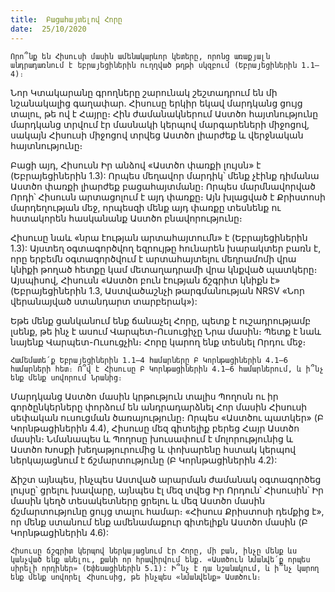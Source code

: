 ```yaml
---
title:  Բացահայտելով Հորը
date:  25/10/2020
---
```


`Որո՞նք են Հիսուսի մասին ամենակարևոր կետերը, որոնց առաքյալն անդրադառնում է եբրայեցիներին ուղղված թղթի սկզբում (Եբրայեցիներին 1.1–4)։`

Նոր Կտակարանը գրողները շարունակ շեշտադրում են մի նշանակալից գաղափար. Հիսուսը երկիր եկավ մարդկանց ցույց տալու, թե ով է Հայրը։ Հին ժամանակներում Աստծո հայտնությունը մարդկանց տրվում էր մասնակի կերպով մարգարեների միջոցով, սակայն Հիսուսի միջոցով տրվեց Աստծո լիարժեք և վերջնական հայտնությունը։

Բացի այդ, Հիսուսն Իր անձով «Աստծո փառքի լույսն» է (Եբրայեցիներին 1.3): Որպես մեղավոր մարդիկ՝ մենք չէինք դիմանա Աստծո փառքի լիարժեք բացահայտմանը։ Որպես մարմնավորված Որդի՝ Հիսուսն արտացոլում է այդ փառքը։ Այն խլացված է Քրիստոսի մարդեղության մեջ, որպեսզի մենք այդ փառքը տեսնենք ու հստակորեն հասկանանք Աստծո բնավորությունը։

Հիսուսը նաև «նրա էության արտահայտումն» է (Եբրայեցիներին 1.3): Այստեղ օգտագործվող եզրույթը հունարեն խարակտեր բառն է, որը երբեմն օգտագործվում է արտահայտելու մեղրամոմի վրա կնիքի թողած հետքը կամ մետաղադրամի վրա կնքված պատկերը։ Այսպիսով, Հիսուսն «Աստծո բուն էության ճշգրիտ կնիքն է» (Եբրայեցիներին 1.3, Աստվածաշնչի թարգմանության NRSV «Նոր վերանայված ստանդարտ տարբերակ»):

Եթե մենք ցանկանում ենք ճանաչել Հորը, պետք է ուշադրությամբ լսենք, թե ինչ է ասում Վարպետ-Ուսուցիչը Նրա մասին։ Պետք է նաև նայենք Վարպետ-Ուսուցչին։ Հորը կարող ենք տեսնել Որդու մեջ։

`Համեմատե՛ք Եբրայեցիներին 1.1–4 համարները Բ Կորնթացիներին 4.1–6 համարների հետ։ Ո՞վ է Հիսուսը Բ Կորնթացիներին 4.1–6 համարներում, և ի՞նչ ենք մենք սովորում Նրանից։`

Մարդկանց Աստծո մասին կրթություն տալիս Պողոսն ու իր գործընկերները փորձում են անդրադարձնել Հոր մասին Հիսուսի սեփական ուսուցման ծառայությունը։ Որպես «Աստծու պատկեր» (Բ Կորնթացիներին 4.4), Հիսուսը մեզ գիտելիք բերեց Հայր Աստծո մասին։ Նմանապես և Պողոսը խուսափում է մոլորությունից և Աստծո Խոսքի խեղաթյուրումից և փոխարենը հստակ կերպով ներկայացնում է ճշմարտությունը (Բ Կորնթացիներին 4.2):

Ճիշտ այնպես, ինչպես Աստված արարման ժամանակ օգտագործեց լույսը՝ ցրելու խավարը, այնպես էլ մեզ տվեց Իր Որդուն՝ Հիսուսին՝ Իր մասին կեղծ տեսակետները ցրելու և մեզ Աստծո մասին ճշմարտությունը ցույց տալու համար։ «Հիսուս Քրիստոսի դեմքից է», որ մենք ստանում ենք ամենամաքուր գիտելիքն Աստծո մասին (Բ Կորնթացիներին 4.6):

`Հիսուսը ճշգրիտ կերպով ներկայացնում էր Հորը, մի բան, ինչը մենք ևս կանչված ենք անելու, քանի որ հրավիրվում ենք. «Աստծուն նմանվե՛ք որպես սիրելի որդիներ» (Եփեսացիներին 5.1): Ի՞նչ է դա նշանակում, և ի՞նչ կարող ենք մենք սովորել Հիսուսից, թե ինչպես «նմանվենք» Աստծուն։`